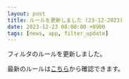 ```yaml
---
layout: post
title: ルールを更新しました (23-12-2023)
date: 2023-12-23 08:00:00 +0900
tags: [news, app, filter_update]
---
```


フィルタのルールを更新しました。

最新のルールは[こちら](https://github.com/kittytail/BlockerRules)から確認できます。

